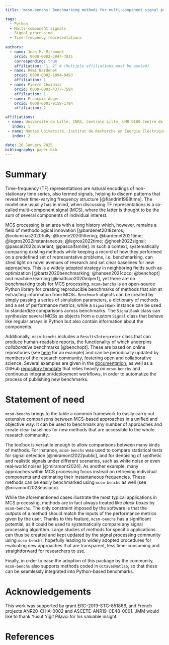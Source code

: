 ```yaml
---
title: 'mcsm-benchs: Benchmarking methods for multi-component signal processing'

tags:
  - Python
  - Multi-component signals
  - Signal processing
  - Time-frequency representations
  
authors:
  - name: Juan M. Miramont
    orcid: 0000-0002-3847-7811
    corresponding: true
    affiliation: "1, 2" # (Multiple affiliations must be quoted)
  - name: Rémi Bardenet
    orcid: 0000-0002-1094-9493
    affiliation: 1
  - name: Pierre Chainais
    orcid: 0000-0003-4377-7584
    affiliation: 1
  - name: François Auger
    orcid: 0000-0001-9158-1784
    affiliation: 2

affiliations:
 - name: Université de Lille, CNRS, Centrale Lille, UMR 9189 Centre de Recherche en Informatique, Signal et Automatique de Lille (CRIStAL), F-59000, Lille, France.
   index: 1
 - name: Nantes Université, Institut de Recherche en Énergie Électrique de Nantes Atlantique (IREENA, UR 4642), CRTT, 37 Boulevard de l'Université, CS 90406, F-44612 Saint-Nazaire, France.
   index: 2

date: 26 January 2025
bibliography: paper.bib
---
```


# Summary

Time-frequency (TF) representations are natural encodings of non-stationary time series, also termed signals, helping to discern patterns that reveal their time-varying frequency structure [@flandrin1998time].
The model one usually has in mind, when discussing TF representations is a so-called multi-component signal (MCS), where the latter is thought to be the sum of several components of individual interest.

MCS processing is an area with a long history which, however, remains a field of methodological innovation [@bardenet2018zeros; @colominas2020fully; @kreme2020filtering; @bardenet2021time; @legros2022instantaneous; @legros2022time; @ghosh2022signal; @pascal2022covariant; @pascalfamille].
In such a context, systematically comparing existing methods while keeping a record of how they performed on a predefined set of representative problems, i.e. benchmarking, can shed light on novel avenues of research and set clear baselines for new approaches.
This is a widely adopted strategy in neighboring fields such as optimization [@bartz2020benchmarking; @hansen2021coco; @benchopt] and machine learning [@mattson2020mlperf], yet there are no benchmarking tools for MCS processing.
`mcsm-benchs` is an open-source Python library for creating reproducible benchmarks of methods that aim at extracting information from MCSs.
`Benchmark` objects can be created by simply passing a series of simulation parameters, a dictionary of methods and a set of performance metrics, while a `SignalBank` instance can be used to standardize comparisons across benchmarks.
The `SignalBank` class can synthesize several MCSs as objects from a custom `Signal` class that behave like regular arrays in Python but also contain information about the components.

Additionally, `mcsm-benchs` includes a `ResultsInterpreter` class that can produce human-readable reports, the functionality of which underpins *collaborative* benchmarks [@benchopt].
These are based on online repositories (see [here](https://jmiramont.github.io/benchmarks-detection-denoising/results_denoising.html) for an example) and can be periodically updated by members of the research community, fostering open and collaborative science.
Several examples are given in the [documentation](https://jmiramont.github.io/mcsm-benchs/), as well as a GitHub [repository template](https://github.com/jmiramont/collab-benchmark-template) that relies heavily on `mcsm-benchs` and continuous integration/deployment workflows, in order to automatize the process of publishing new benchmarks.

# Statement of need

`mcsm-benchs` brings to the table a common framework to easily carry out extensive comparisons between MCS-based approaches in a unified and objective way.
It can be used to benchmark any number of approaches and create clear baselines for new methods that are accessible to the whole research community.

The toolbox is versatile enough to allow comparisons between many kinds of methods.
For instance, `mcsm-benchs` was used to compare statistical tests for signal detection [@miramont2022public], and for denoising of synthetic and realistic signals under different scenarios, such as white noise or even real-world noises [@miramont2024].
As another example, many approaches within MCS processing focus instead on retrieving individual components and estimating their instantaneous frequencies.
These methods can be easily benchmarked using `mcsm-benchs` as well (see @miramont2023eusipco).

While the aforementioned cases illustrate the most typical applications in MCS processing, methods are in fact always treated like *black boxes* by `mcsm-benchs`.
The only constraint imposed by the software is that the outputs of a method should match the inputs of the performance metrics given by the user.
Thanks to this feature, `mcsm-benchs` has a significant potential, as it could be used to systematically compare any signal processing algorithm.
Large studies of methods for specific applications can thus be created and kept updated by the signal processing community using `mcsm-benchs`, hopefully leading to widely adopted procedures for evaluating new approaches that are transparent, less time-consuming and straightforward for researchers to use.

Finally, in order to ease the adoption of this package by the community, `mcsm-benchs` also supports methods coded in `Octave`/`Matlab`, so that these can be seamlessly integrated into Python-based benchmarks.

# Acknowledgements
This work was supported by grant ERC-2019-STG-851866, and French projects ANR20-CHIA-0002 and ASCETE-ANR19-CE48-0001.
JMM would like to thank Yusuf Yiğit Pilavcı for his valuable insight.

# References